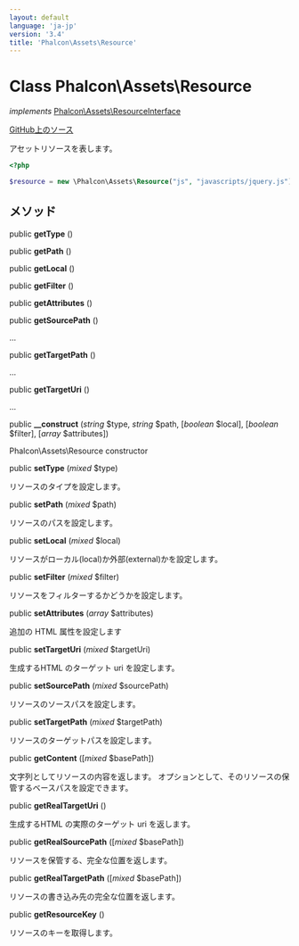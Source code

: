 ```yaml
---
layout: default
language: 'ja-jp'
version: '3.4'
title: 'Phalcon\Assets\Resource'
---
```


# Class **Phalcon\Assets\Resource**

*implements* [Phalcon\Assets\ResourceInterface](/3.4/en/api/Phalcon_Assets_ResourceInterface)

<a href="https://github.com/phalcon/cphalcon/tree/v3.4.0/phalcon/assets/resource.zep" class="btn btn-default btn-sm">GitHub上のソース</a>

アセットリソースを表します。

```php
<?php

$resource = new \Phalcon\Assets\Resource("js", "javascripts/jquery.js");

```

## メソッド

public **getType** ()

public **getPath** ()

public **getLocal** ()

public **getFilter** ()

public **getAttributes** ()

public **getSourcePath** ()

...

public **getTargetPath** ()

...

public **getTargetUri** ()

...

public **__construct** (*string* $type, *string* $path, [*boolean* $local], [*boolean* $filter], [*array* $attributes])

Phalcon\Assets\Resource constructor

public **setType** (*mixed* $type)

リソースのタイプを設定します。

public **setPath** (*mixed* $path)

リソースのパスを設定します。

public **setLocal** (*mixed* $local)

リソースがローカル(local)か外部(external)かを設定します。

public **setFilter** (*mixed* $filter)

リソースをフィルターするかどうかを設定します。

public **setAttributes** (*array* $attributes)

追加の HTML 属性を設定します

public **setTargetUri** (*mixed* $targetUri)

生成するHTML のターゲット uri を設定します。

public **setSourcePath** (*mixed* $sourcePath)

リソースのソースパスを設定します。

public **setTargetPath** (*mixed* $targetPath)

リソースのターゲットパスを設定します。

public **getContent** ([*mixed* $basePath])

文字列としてリソースの内容を返します。 オプションとして、そのリソースの保管するベースパスを設定できます。

public **getRealTargetUri** ()

生成するHTML の実際のターゲット uri を返します。

public **getRealSourcePath** ([*mixed* $basePath])

リソースを保管する、完全な位置を返します。

public **getRealTargetPath** ([*mixed* $basePath])

リソースの書き込み先の完全な位置を返します。

public **getResourceKey** ()

リソースのキーを取得します。